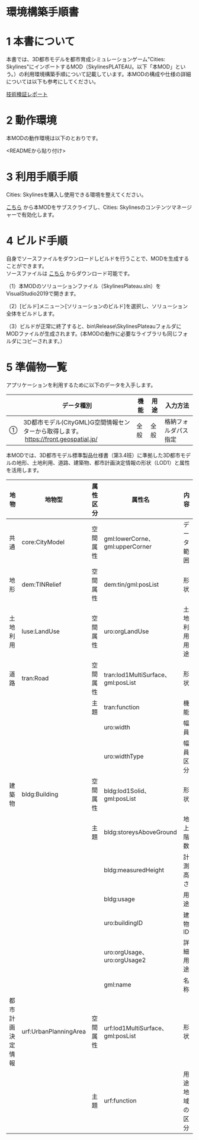 # 環境構築手順書

# 1 本書について

本書では、3D都市モデルを都市育成シミュレーションゲーム"Cities: Skylines"にインポートするMOD（SkylinesPLATEAU。以下「本MOD」という。）の利用環境構築手順について記載しています。本MODの構成や仕様の詳細については以下も参考にしてください。

[技術検証レポート](https://****)

# 2 動作環境

本MODの動作環境は以下のとおりです。

<READMEから貼り付け>


# 3 利用手順手順

Cities: Skylinesを購入し使用できる環境を整えてください。

[こちら](https://****/)
から本MODをサブスクライブし、Cities: Skylinesのコンテンツマネージャーで有効化します。


# 4 ビルド手順

自身でソースファイルをダウンロードしビルドを行うことで、MODを生成することができます。\
ソースファイルは
[こちら](https://****)
からダウンロード可能です。

（1）本MODのソリューションファイル（SkylinesPlateau.sln）をVisualStudio2019で開きます。

（2）[ビルド]メニュー＞[ソリューションのビルド]を選択し、ソリューション全体をビルドします。

（3）ビルドが正常に終了すると、bin\\Release\SkylinesPlateauフォルダにMODファイルが生成されます。(本MODの動作に必要なライブラリも同じフォルダにコピーされます。）


# 5 準備物一覧

アプリケーションを利用するために以下のデータを入手します。

| | データ種別 | 機能                                                                                                                        | 用途                 | 入力方法           |
| ---------- | --------------------------------------------------------------------------------------------------------------------------- | -------------------- | ------------------ | ------------------------------------------------ |
| ①          | 3D都市モデル(CityGML)G空間情報センターから取得します。<br> https://front.geospatial.jp/                                         | 全般                 | 全般               | 格納フォルダパス指定                             |


本MODでは、3D都市モデル標準製品仕様書（第3.4班）に準拠した3D都市モデルの地形、土地利用、道路、建築物、都市計画決定情報の形状（LOD1）と属性を活用します。

| 地物       | 地物型            | 属性区分 | 属性名                                 | 内容                 |
| ---------- | --------------| --------- | --------------------------- | --------- | 
 |共通	  |core:CityModel  |空間属性  |gml:lowerCorne、gml:upperCorner  |データ範囲 |
 |地形  |dem:TINRelief		 |空間属性  |dem:tin/gml:posList							 |形状 |
 |土地利用  |luse:LandUse  |空間属性  |uro:orgLandUse								 |土地利用用途 |
 |道路  |tran:Road			  |空間属性  |tran:lod1MultiSurface、gml:posList  |形状 |
  |			 |								|主題		  |tran:function										 |機能 |
  |			 |								|			  |uro:width											|幅員 |
  |			|							|					 |uro:widthType								|幅員区分 |
 |建築物  |bldg:Building  |空間属性	 |bldg:lod1Solid、gml:posList				 |形状 |
  |			 |							|主題			  |bldg:storeysAboveGround				|地上階数 |
  |			|						 |					 |bldg:measuredHeight						  |計測高さ |
  |			|						 |					 |bldg:usage													 |用途 |
  |			|						 |					 |uro:buildingID										  |建物ID |
  |			|						 |					 |uro:orgUsage、uro:orgUsage2 			|詳細用途 |
  |			|						 |					 |gml:name											  |名称 |
 |都市計画決定情報  |urf:UrbanPlanningArea  |空間属性  |urf:lod1MultiSurface、gml:posList  |形状 |
  |			|						 |	主題			  |urf:function										 |用途地域の区分 |
